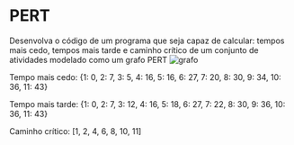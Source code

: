 # PERT
Desenvolva o código de um programa que seja capaz de calcular: tempos mais cedo, tempos mais tarde e caminho crítico de um conjunto de atividades modelado como um grafo PERT
![grafo](https://github.com/nojirilucas/PERT/assets/103136574/65425c6b-a626-4956-87bd-2b20fe7da9df)

Tempo mais cedo:
{1: 0, 2: 7, 3: 5, 4: 16, 5: 16, 6: 27, 7: 20, 8: 30, 9: 34, 10: 36, 11: 43}

Tempo mais tarde:
{1: 0, 2: 7, 3: 12, 4: 16, 5: 18, 6: 27, 7: 22, 8: 30, 9: 36, 10: 36, 11: 43}

Caminho crítico:
[1, 2, 4, 6, 8, 10, 11]
